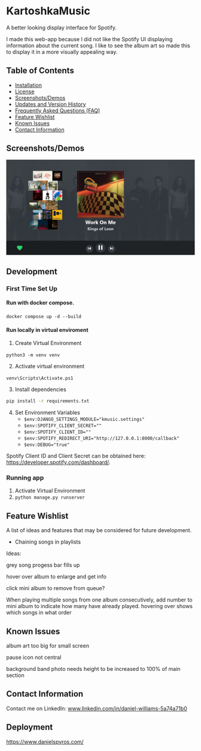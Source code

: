 # KartoshkaMusic

A better looking display interface for Spotify.

I made this web-app because I did not like the Spotify UI displaying information about the current song. I like to see the album art so made this to display it in a more visually appealing way.

## Table of Contents

- [Installation](#installation)
- [License](#license)
- [Screenshots/Demos](#screenshots-demos)
- [Updates and Version History](#updates-and-version-history)
- [Frequently Asked Questions (FAQ)](#frequently-asked-questions)
- [Feature Wishlist](#feature-wishlist)
- [Known Issues](#known-issues)
- [Contact Information](#contact-information)

## Screenshots/Demos

![Image](/images/kartoshka_music.jpeg)

## Development

### First Time Set Up

#### Run with docker compose.

`docker compose up -d --build`


#### Run locally in virtual enviroment
1. Create Virtual Environment

`python3 -m venv venv`

2. Activate virtual environment

`venv\Scripts\Activate.ps1` 

3. Install dependencies

```bash
pip install -r requirements.txt
```

4. Set Environment Variables
    - `$env:DJANGO_SETTINGS_MODULE="kmusic.settings"`
    - `$env:SPOTIFY_CLIENT_SECRET=""`
    - `$env:SPOTIFY_CLIENT_ID=""`
    - `$env:SPOTIFY_REDIRECT_URI="http://127.0.0.1:8000/callback" `
    - `$env:DEBUG="true"`

Spotify Client ID and Client Secret can be obtained here: https://developer.spotify.com/dashboard/.

### Running app
1. Activate Virtual Environment
2. ```python manage.py runserver```

## Feature Wishlist

A list of ideas and features that may be considered for future development.

- Chaining songs in playlists

Ideas:

grey song progess bar fills up

hover over album to enlarge and get info

click mini album to remove from queue?

When playing multiple songs from one album consecutively, add number to mini album to indicate how many have already played. hovering over shows which songs in what order

## Known Issues
album art too big for small screen

pause icon not central

background band photo needs height to be increased to 100% of main section

## Contact Information
Contact me on LinkedIn: www.linkedin.com/in/daniel-williams-5a74a71b0

## Deployment

https://www.danielspyros.com/
